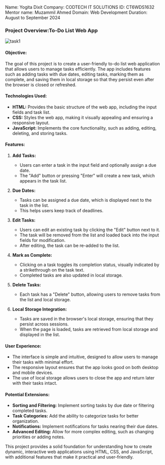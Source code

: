 Name: Yogita Dixit
Company: CODTECH IT SOLUTIONS
ID: CT6WDS1632
Mentor name: Muzammil Ahmed
Domain: Web Development
Duration: August to September 2024
### **Project Overview:To-Do List Web App**
![task1](https://github.com/user-attachments/assets/a6d69f20-12a7-4bd9-8edb-8a34bf2de42d)

#### **Objective:**
The goal of this project is to create a user-friendly to-do list web application that allows users to manage tasks efficiently. The app includes features such as adding tasks with due dates, editing tasks, marking them as complete, and saving them in local storage so that they persist even after the browser is closed or refreshed.

#### **Technologies Used:**
- **HTML:** Provides the basic structure of the web app, including the input fields and task list.
- **CSS:** Styles the web app, making it visually appealing and ensuring a responsive layout.
- **JavaScript:** Implements the core functionality, such as adding, editing, deleting, and storing tasks.

#### **Features:**

1. **Add Tasks:**
   - Users can enter a task in the input field and optionally assign a due date.
   - The "Add" button or pressing "Enter" will create a new task, which appears in the task list.

2. **Due Dates:**
   - Tasks can be assigned a due date, which is displayed next to the task in the list.
   - This helps users keep track of deadlines.

3. **Edit Tasks:**
   - Users can edit an existing task by clicking the "Edit" button next to it.
   - The task will be removed from the list and loaded back into the input fields for modification.
   - After editing, the task can be re-added to the list.

4. **Mark as Complete:**
   - Clicking on a task toggles its completion status, visually indicated by a strikethrough on the task text.
   - Completed tasks are also updated in local storage.

5. **Delete Tasks:**
   - Each task has a "Delete" button, allowing users to remove tasks from the list and local storage.

6. **Local Storage Integration:**
   - Tasks are saved in the browser's local storage, ensuring that they persist across sessions.
   - When the page is loaded, tasks are retrieved from local storage and displayed in the list.

#### **User Experience:**
- The interface is simple and intuitive, designed to allow users to manage their tasks with minimal effort.
- The responsive layout ensures that the app looks good on both desktop and mobile devices.
- The use of local storage allows users to close the app and return later with their tasks intact.

#### **Potential Extensions:**
- **Sorting and Filtering:** Implement sorting tasks by due date or filtering completed tasks.
- **Task Categories:** Add the ability to categorize tasks for better organization.
- **Notifications:** Implement notifications for tasks nearing their due dates.
- **Advanced Editing:** Allow for more complex editing, such as changing priorities or adding notes.

This project provides a solid foundation for understanding how to create dynamic, interactive web applications using HTML, CSS, and JavaScript, with additional features that make it practical and user-friendly.
